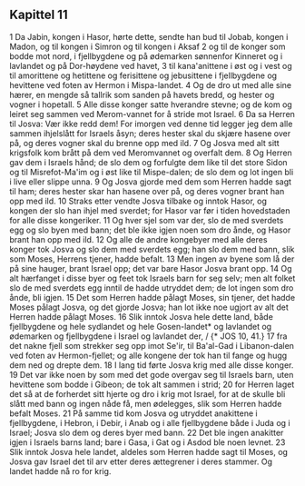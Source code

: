 ## Kapittel 11

1 Da Jabin, kongen i Hasor, hørte dette, sendte han bud til Jobab, kongen i Madon, og til kongen i Simron og til kongen i Aksaf
2 og til de konger som bodde mot nord, i fjellbygdene og på ødemarken sønnenfor Kinneret og i lavlandet og på Dor-høydene ved havet,
3 til kana'anittene i øst og i vest og til amorittene og hetittene og ferisittene og jebusittene i fjellbygdene og hevittene ved foten av Hermon i Mispa-landet.
4 Og de dro ut med alle sine hærer, en mengde så tallrik som sanden på havets bredd, og hester og vogner i hopetall.
5 Alle disse konger satte hverandre stevne; og de kom og leiret seg sammen ved Merom-vannet for å stride mot Israel.
6 Da sa Herren til Josva: Vær ikke redd dem! For imorgen ved denne tid legger jeg dem alle sammen ihjelslått for Israels åsyn; deres hester skal du skjære hasene over på, og deres vogner skal du brenne opp med ild.
7 Og Josva med alt sitt krigsfolk kom brått på dem ved Meromvannet og overfalt dem.
8 Og Herren gav dem i Israels hånd; de slo dem og forfulgte dem like til det store Sidon og til Misrefot-Ma'im og i øst like til Mispe-dalen; de slo dem og lot ingen bli i live eller slippe unna.
9 Og Josva gjorde med dem som Herren hadde sagt til ham; deres hester skar han hasene over på, og deres vogner brant han opp med ild.
10 Straks etter vendte Josva tilbake og inntok Hasor, og kongen der slo han ihjel med sverdet; for Hasor var før i tiden hovedstaden for alle disse kongeriker.
11 Og hver sjel som var der, slo de med sverdets egg og slo byen med bann; det ble ikke igjen noen som dro ånde, og Hasor brant han opp med ild.
12 Og alle de andre kongebyer med alle deres konger tok Josva og slo dem med sverdets egg; han slo dem med bann, slik som Moses, Herrens tjener, hadde befalt.
13 Men ingen av byene som lå der på sine hauger, brant Israel opp; det var bare Hasor Josva brant opp.
14 Og alt hærfanget i disse byer og feet tok Israels barn for seg selv; men alt folket slo de med sverdets egg inntil de hadde utryddet dem; de lot ingen som dro ånde, bli igjen.
15 Det som Herren hadde pålagt Moses, sin tjener, det hadde Moses pålagt Josva, og det gjorde Josva; han lot ikke noe ugjort av alt det Herren hadde pålagt Moses.
16 Slik inntok Josva hele dette land, både fjellbygdene og hele sydlandet og hele Gosen-landet* og lavlandet og ødemarken og fjellbygdene i Israel og lavlandet der, / {* JOS 10, 41.}
17 fra det nakne fjell som strekker seg opp imot Se'ir, til Ba'al-Gad i Libanon-dalen ved foten av Hermon-fjellet; og alle kongene der tok han til fange og hugg dem ned og drepte dem.
18 I lang tid førte Josva krig med alle disse konger.
19 Det var ikke noen by som med det gode overgav seg til Israels barn, uten hevittene som bodde i Gibeon; de tok alt sammen i strid;
20 for Herren laget det så at de forherdet sitt hjerte og dro i krig mot Israel, for at de skulle bli slått med bann og ingen nåde få, men ødelegges, slik som Herren hadde befalt Moses.
21 På samme tid kom Josva og utryddet anakittene i fjellbygdene, i Hebron, i Debir, i Anab og i alle fjellbygdene både i Juda og i Israel; Josva slo dem og deres byer med bann.
22 Det ble ingen anakitter igjen i Israels barns land; bare i Gasa, i Gat og i Asdod ble noen levnet.
23 Slik inntok Josva hele landet, aldeles som Herren hadde sagt til Moses, og Josva gav Israel det til arv etter deres ættegrener i deres stammer. Og landet hadde nå ro for krig.
